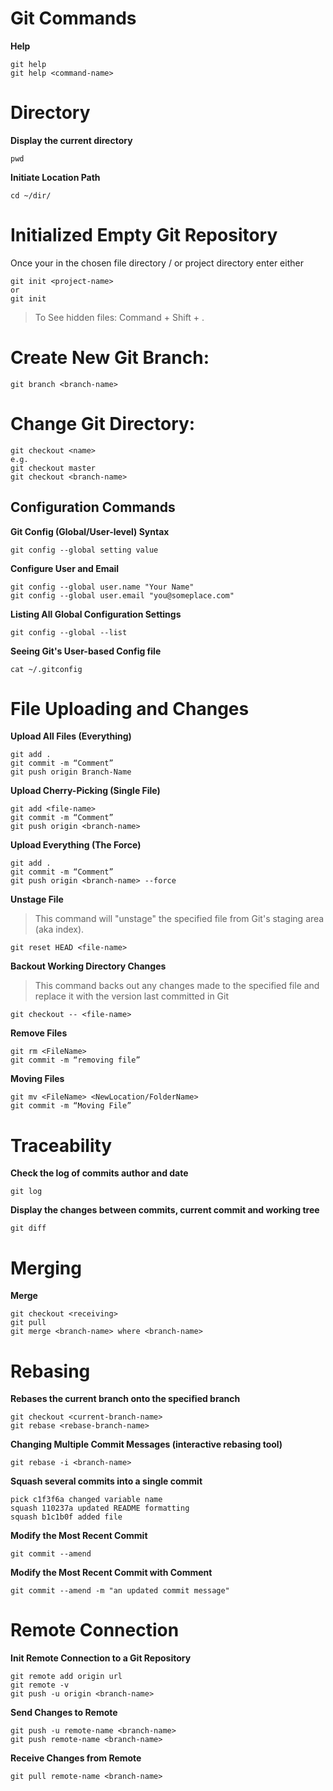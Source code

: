 # Git Commands
**Help**
```
git help
git help <command-name>
```
# Directory
**Display the current directory**
```
pwd
```
**Initiate Location Path**
```
cd ~/dir/
```
# Initialized Empty Git Repository
Once your in the chosen file directory / or project directory enter either
```
git init <project-name>
or 
git init 
```
> To See hidden files: Command + Shift + .
# Create New Git Branch:
```
git branch <branch-name>
```
# Change Git Directory:
```
git checkout <name> 
e.g.
git checkout master
git checkout <branch-name>
```
## Configuration Commands
**Git Config (Global/User-level) Syntax**
```
git config --global setting value
```
**Configure User and Email**
```
git config --global user.name "Your Name"
git config --global user.email "you@someplace.com"
```
**Listing All Global Configuration Settings**
```
git config --global --list
```
**Seeing Git's User-based Config file**
```
cat ~/.gitconfig
```
# File Uploading and Changes
**Upload All Files (Everything)**
```
git add .
git commit -m “Comment”
git push origin Branch-Name
```
**Upload Cherry-Picking (Single File)**
```
git add <file-name>
git commit -m “Comment”
git push origin <branch-name>
```
**Upload Everything (The Force)**
```
git add .
git commit -m “Comment”
git push origin <branch-name> --force
 ```
**Unstage File**
> This command will "unstage" the specified file from Git's staging area (aka index).
```
git reset HEAD <file-name>
```
**Backout Working Directory Changes**
> This command backs out any changes made to the specified file and replace it with the version last committed in Git
```
git checkout -- <file-name>
```
**Remove Files**
```
git rm <FileName>
git commit -m “removing file”
```
**Moving Files**
```
git mv <FileName> <NewLocation/FolderName>
git commit -m “Moving File”
```
# Traceability
**Check the log of commits author and date**
```
git log
```
**Display the changes between commits, current commit and working tree**
```
git diff
```
# Merging
**Merge**
```
git checkout <receiving>
git pull
git merge <branch-name> where <branch-name>
```
# Rebasing
**Rebases the current branch onto the specified branch**
```
git checkout <current-branch-name>
git rebase <rebase-branch-name>
```
**Changing Multiple Commit Messages (interactive rebasing tool)**
```
git rebase -i <branch-name>
```
**Squash several commits into a single commit**
```
pick c1f3f6a changed variable name
squash 110237a updated README formatting
squash b1c1b0f added file
```
**Modify the Most Recent Commit**
```
git commit --amend
```
**Modify the Most Recent Commit with Comment**
```
git commit --amend -m "an updated commit message"
```
# Remote Connection
**Init Remote Connection to a Git Repository**
```
git remote add origin url
git remote -v
git push -u origin <branch-name>
```
**Send Changes to Remote**
```
git push -u remote-name <branch-name>
git push remote-name <branch-name>
```
**Receive Changes from Remote**
```
git pull remote-name <branch-name>
```
